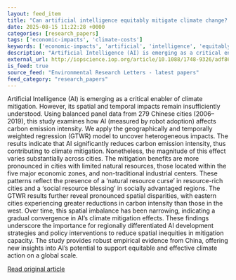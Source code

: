 ```yaml
---
layout: feed_item
title: "Can artificial intelligence equitably mitigate climate change? Spatiotemporal evidence from Chinese cities"
date: 2025-08-15 11:22:28 +0000
categories: [research_papers]
tags: ['economic-impacts', 'climate-costs']
keywords: ['economic-impacts', 'artificial', 'intelligence', 'equitably', 'climate-costs']
description: "Artificial Intelligence (AI) is emerging as a critical enabler of climate mitigation"
external_url: http://iopscience.iop.org/article/10.1088/1748-9326/adf866
is_feed: true
source_feed: "Environmental Research Letters - latest papers"
feed_category: "research_papers"
---
```


Artificial Intelligence (AI) is emerging as a critical enabler of climate mitigation. However, its spatial and temporal impacts remain insufficiently understood. Using balanced panel data from 279 Chinese cities (2006–2019), this study examines how AI (measured by robot adoption) affects carbon emission intensity. We apply the geographically and temporally weighted regression (GTWR) model to uncover heterogeneous impacts. The results indicate that AI significantly reduces carbon emission intensity, thus contributing to climate mitigation. Nonetheless, the magnitude of this effect varies substantially across cities. The mitigation benefits are more pronounced in cities with limited natural resources, those located within the five major economic zones, and non-traditional industrial centers. These patterns reflect the presence of a ‘natural resource curse’ in resource-rich cities and a ‘social resource blessing’ in socially advantaged regions. The GTWR results further reveal pronounced spatial disparities, with eastern cities experiencing greater reductions in carbon intensity than those in the west. Over time, this spatial imbalance has been narrowing, indicating a gradual convergence in AI’s climate mitigation effects. These findings underscore the importance for regionally differentiated AI development strategies and policy interventions to reduce spatial inequities in mitigation capacity. The study provides robust empirical evidence from China, offering new insights into AI’s potential to support equitable and effective climate action on a global scale.

[Read original article](http://iopscience.iop.org/article/10.1088/1748-9326/adf866)
